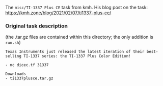The `misc/TI-1337 Plus CE` task from kmh. His blog post on the task: https://kmh.zone/blog/2021/02/07/ti1337-plus-ce/


### Original task description
(the .tar.gz files are contained within this directory; the only addition is `run.sh`)

```
Texas Instruments just released the latest iteration of their best-selling TI-1337 series: the TI-1337 Plus Color Edition!

- nc dicec.tf 31337

Downloads
- ti1337plusce.tar.gz
```
